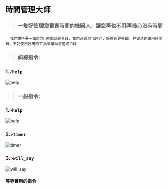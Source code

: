 # ```時間管理大師```
>### 一隻好管理您寶貴時間的機器人，讓您再也不用再操心沒有時間
####
      我們秉持著一個信念:時間就是金錢，我們必須珍惜時光，好得到更多錢，在靈活的運用時間時，不妨使用好用的工具來幫助您達成目標
>### 斜線指令:
### 1.```/help```
![help](https://upload.cc/i1/2023/01/22/fR2ibF.png)
>### 一般指令:
### 1.```>help```
![help](https://upload.cc/i1/2023/01/22/XRQD0w.png)
### 2.```>timer```
![timer](https://upload.cc/i1/2023/01/22/tyhMk4.png)
### 3.```>will_say```
![will_say](https://upload.cc/i1/2023/01/22/bdryhF.png)
#### 等等實用的指令
